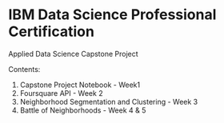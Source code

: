 
# IBM Data Science Professional Certification

Applied Data Science Capstone Project

Contents:

1. Capstone Project Notebook - Week1
2. Foursquare API - Week 2
3. Neighborhood Segmentation and Clustering - Week 3
4. Battle of Neighborhoods - Week 4 & 5

